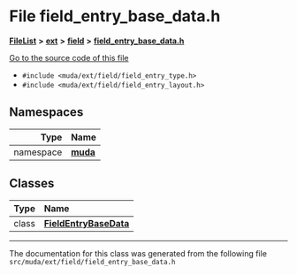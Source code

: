 

# File field\_entry\_base\_data.h



[**FileList**](files.md) **>** [**ext**](dir_dee31a662aa40cb7fc08cb07824f4a9a.md) **>** [**field**](dir_67616bafb1e973d10aec465c6be4ad46.md) **>** [**field\_entry\_base\_data.h**](field__entry__base__data_8h.md)

[Go to the source code of this file](field__entry__base__data_8h_source.md)



* `#include <muda/ext/field/field_entry_type.h>`
* `#include <muda/ext/field/field_entry_layout.h>`













## Namespaces

| Type | Name |
| ---: | :--- |
| namespace | [**muda**](namespacemuda.md) <br> |


## Classes

| Type | Name |
| ---: | :--- |
| class | [**FieldEntryBaseData**](classmuda_1_1_field_entry_base_data.md) <br> |



















































------------------------------
The documentation for this class was generated from the following file `src/muda/ext/field/field_entry_base_data.h`

